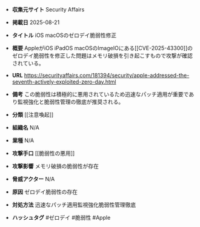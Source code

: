- **収集元サイト**
Security Affairs

- **掲載日**
2025-08-21

- **タイトル**
iOS macOSのゼロデイ脆弱性修正

- **概要**
AppleがiOS iPadOS macOSのImageIOにある[[CVE-2025-43300]]のゼロデイ脆弱性を修正した問題はメモリ破損を引き起こすもので攻撃が確認されている。

- **URL**
https://securityaffairs.com/181394/security/apple-addressed-the-seventh-actively-exploited-zero-day.html

- **備考**
この脆弱性は積極的に悪用されているため迅速なパッチ適用が重要であり監視強化と脆弱性管理の徹底が推奨される。

- **分類**
[[注意喚起]]

- **組織名**
N/A

- **業種**
N/A

- **攻撃手口**
[[脆弱性の悪用]]

- **攻撃影響**
メモリ破損の脆弱性が存在

- **脅威アクター**
N/A

- **原因**
ゼロデイ脆弱性の存在

- **対処方法**
迅速なパッチ適用監視強化脆弱性管理徹底

- **ハッシュタグ**
#ゼロデイ #脆弱性 #Apple
